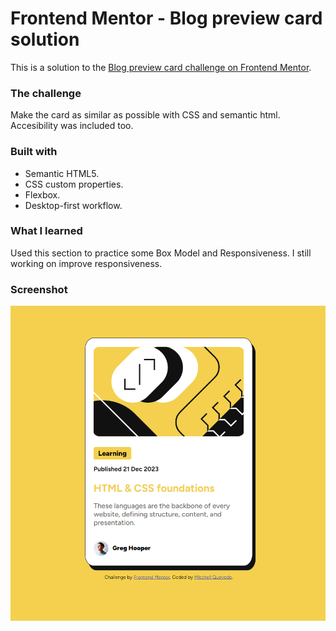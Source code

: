 # Frontend Mentor - Blog preview card solution

This is a solution to the [Blog preview card challenge on Frontend Mentor](https://www.frontendmentor.io/challenges/blog-preview-card-ckPaj01IcS).


### The challenge

Make the card as similar as possible with CSS and semantic html. Accesibility was included too.  

### Built with

- Semantic HTML5.
- CSS custom properties.
- Flexbox.
- Desktop-first workflow.


### What I learned

Used this section to practice some Box Model and Responsiveness. I still working on improve responsiveness.


### Screenshot
![preview img](/assets/images/screensh.png)







